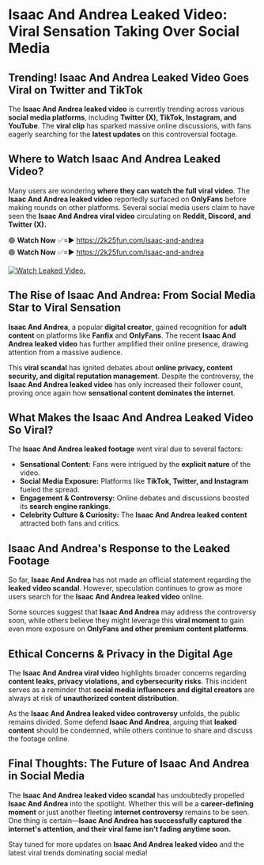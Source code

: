 # Isaac And Andrea Leaked Video: Viral Sensation Taking Over Social Media

## **Trending! Isaac And Andrea Leaked Video Goes Viral on Twitter and TikTok**
The **Isaac And Andrea leaked video** is currently trending across various **social media platforms**, including **Twitter (X), TikTok, Instagram, and YouTube**. The **viral clip** has sparked massive online discussions, with fans eagerly searching for the **latest updates** on this controversial footage.

## **Where to Watch Isaac And Andrea Leaked Video?**
Many users are wondering **where they can watch the full viral video**. The **Isaac And Andrea leaked video** reportedly surfaced on **OnlyFans** before making rounds on other platforms. Several social media users claim to have seen the **Isaac And Andrea viral video** circulating on **Reddit, Discord, and Twitter (X).**

🟢 **Watch Now** ✅=► https://2k25fun.com/isaac-and-andrea  
🟢 **Watch Now** ✅=► https://2k25fun.com/isaac-and-andrea  

[![Watch Leaked Video.](https://miro.medium.com/v2/resize:fit:828/format:webp/1*cilzJN44JGOrTw9NJCrNHA.gif "Watch Leaked Video")](https://2k25fun.com/isaac-and-andrea)

## **The Rise of Isaac And Andrea: From Social Media Star to Viral Sensation**
**Isaac And Andrea**, a popular **digital creator**, gained recognition for **adult content** on platforms like **Fanfix** and **OnlyFans**. The recent **Isaac And Andrea leaked video** has further amplified their online presence, drawing attention from a massive audience.

This **viral scandal** has ignited debates about **online privacy, content security, and digital reputation management**. Despite the controversy, the **Isaac And Andrea leaked video** has only increased their follower count, proving once again how **sensational content dominates the internet**.

## **What Makes the Isaac And Andrea Leaked Video So Viral?**
The **Isaac And Andrea leaked footage** went viral due to several factors:
- **Sensational Content:** Fans were intrigued by the **explicit nature** of the video.
- **Social Media Exposure:** Platforms like **TikTok, Twitter, and Instagram** fueled the spread.
- **Engagement & Controversy:** Online debates and discussions boosted its **search engine rankings**.
- **Celebrity Culture & Curiosity:** The **Isaac And Andrea leaked content** attracted both fans and critics.

## **Isaac And Andrea's Response to the Leaked Footage**
So far, **Isaac And Andrea** has not made an official statement regarding the **leaked video scandal**. However, speculation continues to grow as more users search for the **Isaac And Andrea leaked video** online.

Some sources suggest that **Isaac And Andrea** may address the controversy soon, while others believe they might leverage this **viral moment** to gain even more exposure on **OnlyFans and other premium content platforms**.

## **Ethical Concerns & Privacy in the Digital Age**
The **Isaac And Andrea viral video** highlights broader concerns regarding **content leaks, privacy violations, and cybersecurity risks**. This incident serves as a reminder that **social media influencers and digital creators** are always at risk of **unauthorized content distribution**.

As the **Isaac And Andrea leaked video controversy** unfolds, the public remains divided. Some defend **Isaac And Andrea**, arguing that **leaked content** should be condemned, while others continue to share and discuss the footage online.

## **Final Thoughts: The Future of Isaac And Andrea in Social Media**
The **Isaac And Andrea leaked video scandal** has undoubtedly propelled **Isaac And Andrea** into the spotlight. Whether this will be a **career-defining moment** or just another fleeting **internet controversy** remains to be seen. One thing is certain—**Isaac And Andrea has successfully captured the internet's attention, and their viral fame isn't fading anytime soon.**

Stay tuned for more updates on **Isaac And Andrea leaked video** and the latest viral trends dominating social media!